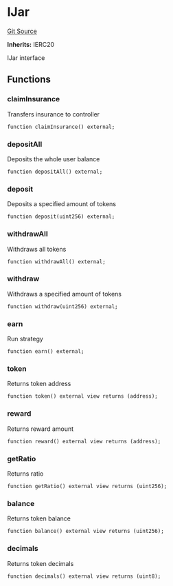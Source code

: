 # IJar
[Git Source](https://github.com/ubiquity/ubiquity-dollar/blob/611472a5f67a5f2afa638846e4a81d1dc887f439/src/dollar/interfaces/IJar.sol)

**Inherits:**
IERC20

IJar interface


## Functions
### claimInsurance

Transfers insurance to controller


```solidity
function claimInsurance() external;
```

### depositAll

Deposits the whole user balance


```solidity
function depositAll() external;
```

### deposit

Deposits a specified amount of tokens


```solidity
function deposit(uint256) external;
```

### withdrawAll

Withdraws all tokens


```solidity
function withdrawAll() external;
```

### withdraw

Withdraws a specified amount of tokens


```solidity
function withdraw(uint256) external;
```

### earn

Run strategy


```solidity
function earn() external;
```

### token

Returns token address


```solidity
function token() external view returns (address);
```

### reward

Returns reward amount


```solidity
function reward() external view returns (address);
```

### getRatio

Returns ratio


```solidity
function getRatio() external view returns (uint256);
```

### balance

Returns token balance


```solidity
function balance() external view returns (uint256);
```

### decimals

Returns token decimals


```solidity
function decimals() external view returns (uint8);
```

